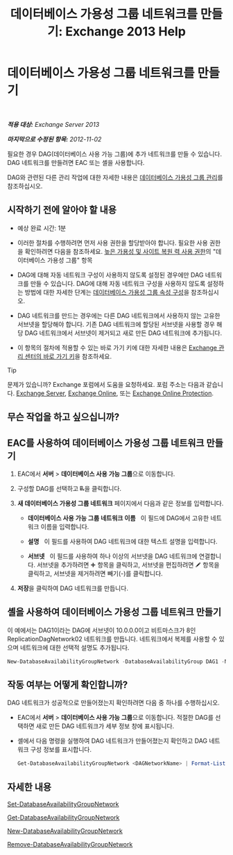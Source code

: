﻿---
title: '데이터베이스 가용성 그룹 네트워크를 만들기: Exchange 2013 Help'
TOCTitle: 데이터베이스 가용성 그룹 네트워크를 만들기
ms:assetid: 6caec7be-788a-4058-87a7-f31c575b870c
ms:mtpsurl: https://technet.microsoft.com/ko-kr/library/Dd298051(v=EXCHG.150)
ms:contentKeyID: 50483328
ms.date: 05/22/2018
mtps_version: v=EXCHG.150
ms.translationtype: MT
---

# 데이터베이스 가용성 그룹 네트워크를 만들기

 

_**적용 대상:** Exchange Server 2013_

_**마지막으로 수정된 항목:** 2012-11-02_

필요한 경우 DAG(데이터베이스 사용 가능 그룹)에 추가 네트워크를 만들 수 있습니다. DAG 네트워크를 만들려면 EAC 또는 셸을 사용합니다.

DAG와 관련된 다른 관리 작업에 대한 자세한 내용은 [데이터베이스 가용성 그룹 관리](managing-database-availability-groups-exchange-2013-help.md)를 참조하십시오.

## 시작하기 전에 알아야 할 내용

  - 예상 완료 시간: 1분

  - 이러한 절차를 수행하려면 먼저 사용 권한을 할당받아야 합니다. 필요한 사용 권한을 확인하려면 다음을 참조하세요. [높은 가용성 및 사이트 복원 력 사용 권한](high-availability-and-site-resilience-permissions-exchange-2013-help.md)의 "데이터베이스 가용성 그룹" 항목

  - DAG에 대해 자동 네트워크 구성이 사용하지 않도록 설정된 경우에만 DAG 네트워크를 만들 수 있습니다. DAG에 대해 자동 네트워크 구성을 사용하지 않도록 설정하는 방법에 대한 자세한 단계는 [데이터베이스 가용성 그룹 속성 구성](configure-database-availability-group-properties-exchange-2013-help.md)을 참조하십시오.

  - DAG 네트워크를 만드는 경우에는 다른 DAG 네트워크에서 사용하지 않는 고유한 서브넷을 할당해야 합니다. 기존 DAG 네트워크에 할당된 서브넷을 사용할 경우 해당 DAG 네트워크에서 서브넷이 제거되고 새로 만든 DAG 네트워크에 추가됩니다.

  - 이 항목의 절차에 적용할 수 있는 바로 가기 키에 대한 자세한 내용은 [Exchange 관리 센터의 바로 가기 키](keyboard-shortcuts-in-the-exchange-admin-center-exchange-online-protection-help.md)을 참조하세요.


> [!TIP]
> 문제가 있습니까? Exchange 포럼에서 도움을 요청하세요. 포럼 주소는 다음과 같습니다. <A href="https://go.microsoft.com/fwlink/p/?linkid=60612">Exchange Server</A>, <A href="https://go.microsoft.com/fwlink/p/?linkid=267542">Exchange Online</A>, 또는 <A href="https://go.microsoft.com/fwlink/p/?linkid=285351">Exchange Online Protection</A>.



## 무슨 작업을 하고 싶으십니까?

## EAC를 사용하여 데이터베이스 가용성 그룹 네트워크 만들기

1.  EAC에서 **서버** \> **데이터베이스 사용 가능 그룹**으로 이동합니다.

2.  구성할 DAG를 선택하고 ![DAG 네트워크 추가](images/Dd298051.befcdc4e-7f7a-451d-a0a8-608c79f5d186(EXCHG.150).gif "DAG 네트워크 추가")을 클릭합니다.

3.  **새 데이터베이스 가용성 그룹 네트워크** 페이지에서 다음과 같은 정보를 입력합니다.
    
      - **데이터베이스 사용 가능 그룹 네트워크 이름**   이 필드에 DAG에서 고유한 네트워크 이름을 입력합니다.
    
      - **설명**   이 필드를 사용하여 DAG 네트워크에 대한 텍스트 설명을 입력합니다.
    
      - **서브넷**   이 필드를 사용하여 하나 이상의 서브넷을 DAG 네트워크에 연결합니다. 서브넷을 추가하려면 ![아이콘 추가](images/JJ218640.c1e75329-d6d7-4073-a27d-498590bbb558(EXCHG.150).gif "아이콘 추가") 항목을 클릭하고, 서브넷을 편집하려면 ![편집 아이콘](images/JJ218640.6f53ccb2-1f13-4c02-bea0-30690e6ea71d(EXCHG.150).gif "편집 아이콘") 항목을 클릭하고, 서브넷을 제거하려면 빼기(-)를 클릭합니다.

4.  **저장**을 클릭하여 DAG 네트워크를 만듭니다.

## 셸을 사용하여 데이터베이스 가용성 그룹 네트워크 만들기

이 예에서는 DAG1이라는 DAG에 서브넷이 10.0.0.0이고 비트마스크가 8인 ReplicationDagNetwork02 네트워크를 만듭니다. 네트워크에서 복제를 사용할 수 있으며 네트워크에 대한 선택적 설명도 추가됩니다.

  ```powershell
  New-DatabaseAvailabilityGroupNetwork -DatabaseAvailabilityGroup DAG1 -Name ReplicationDagNetwork02 -Description "Replication network 2" -Subnets 10.0.0.0/8 -ReplicationEnabled:$True
  ```

## 작동 여부는 어떻게 확인합니까?

DAG 네트워크가 성공적으로 만들어졌는지 확인하려면 다음 중 하나를 수행하십시오.

  - EAC에서 **서버** \> **데이터베이스 사용 가능 그룹**으로 이동합니다. 적절한 DAG를 선택하면 새로 만든 DAG 네트워크가 세부 정보 창에 표시됩니다.

  - 셸에서 다음 명령을 실행하여 DAG 네트워크가 만들어졌는지 확인하고 DAG 네트워크 구성 정보를 표시합니다.
    
    ```powershell
    Get-DatabaseAvailabilityGroupNetwork <DAGNetworkName> | Format-List
    ```

## 자세한 내용

[Set-DatabaseAvailabilityGroupNetwork](https://technet.microsoft.com/ko-kr/library/dd298008\(v=exchg.150\))

[Get-DatabaseAvailabilityGroupNetwork](https://technet.microsoft.com/ko-kr/library/dd297938\(v=exchg.150\))

[New-DatabaseAvailabilityGroupNetwork](https://technet.microsoft.com/ko-kr/library/dd335225\(v=exchg.150\))

[Remove-DatabaseAvailabilityGroupNetwork](https://technet.microsoft.com/ko-kr/library/dd298131\(v=exchg.150\))

